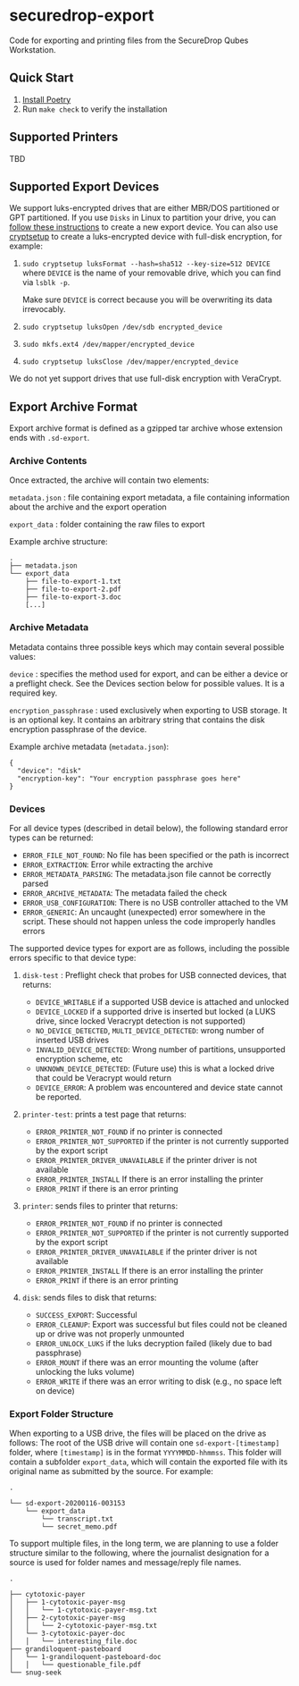 # securedrop-export

Code for exporting and printing files from the SecureDrop Qubes Workstation.

## Quick Start

1. [Install Poetry](https://python-poetry.org/docs/#installing-with-the-official-installer)
2. Run `make check` to verify the installation

## Supported Printers

TBD

## Supported Export Devices

We support luks-encrypted drives that are either MBR/DOS partitioned or GPT partitioned. If you use `Disks` in Linux to partition your drive, you can [follow these instructions](https://docs.securedrop.org/en/stable/set_up_transfer_and_export_device.html#create-usb-transfer-device) to create a new export device. You can also use [cryptsetup](https://linux.die.net/man/8/cryptsetup) to create a luks-encrypted device with full-disk encryption, for example:

1. `sudo cryptsetup luksFormat --hash=sha512 --key-size=512 DEVICE` where `DEVICE` is the name of your removable drive, which you can find via `lsblk -p`.

   Make sure `DEVICE` is correct because you will be overwriting its data irrevocably.

2. `sudo cryptsetup luksOpen /dev/sdb encrypted_device`

3. `sudo mkfs.ext4 /dev/mapper/encrypted_device`

4. `sudo cryptsetup luksClose /dev/mapper/encrypted_device`

We do not yet support drives that use full-disk encryption with VeraCrypt.

## Export Archive Format

Export archive format is defined as a gzipped tar archive whose extension ends with `.sd-export`.

### Archive Contents

Once extracted, the archive will contain two elements:

`metadata.json`
: file containing export metadata, a file containing information about the archive and the export operation

`export_data`
: folder containing the raw files to export

Example archive structure:

```
.
├── metadata.json
└── export_data
    ├── file-to-export-1.txt
    ├── file-to-export-2.pdf
    ├── file-to-export-3.doc
    [...]
```

### Archive Metadata

Metadata contains three possible keys which may contain several possible values:

`device`
: specifies the method used for export, and can be either a device or a preflight check. See the Devices section below for possible values. It is a required key.


`encryption_passphrase`
: used exclusively when exporting to USB storage. It is an optional key. It contains an arbitrary string that contains the disk encryption passphrase of the device.


Example archive metadata (`metadata.json`):
```
{
  "device": "disk"
  "encryption-key": "Your encryption passphrase goes here"
}
```

### Devices

For all device types (described in detail below), the following standard error types can be returned:

- `ERROR_FILE_NOT_FOUND`: No file has been specified or the path is incorrect
- `ERROR_EXTRACTION`: Error while extracting the archive
- `ERROR_METADATA_PARSING`: The metadata.json file cannot be correctly parsed
- `ERROR_ARCHIVE_METADATA`: The metadata failed the check
- `ERROR_USB_CONFIGURATION`: There is no USB controller attached to the VM
- `ERROR_GENERIC`: An uncaught (unexpected) error somewhere in the script. These should not happen unless the code improperly handles errors

The supported device types for export are as follows, including the possible errors specific to that device type:

1. `disk-test` : Preflight check that probes for USB connected devices, that returns:
    - `DEVICE_WRITABLE` if a supported USB device is attached and unlocked
    - `DEVICE_LOCKED` if a supported drive is inserted but locked (a LUKS drive, since locked Veracrypt detection is not supported)
    - `NO_DEVICE_DETECTED`, `MULTI_DEVICE_DETECTED`: wrong number of inserted USB drives
    - `INVALID_DEVICE_DETECTED`: Wrong number of partitions, unsupported encryption scheme, etc
    - `UNKNOWN_DEVICE_DETECTED`: (Future use) this is what a locked drive that could be Veracrypt would return
    - `DEVICE_ERROR`: A problem was encountered and device state cannot be reported.

2. `printer-test`: prints a test page that returns:
    - `ERROR_PRINTER_NOT_FOUND` if no printer is connected
    - `ERROR_PRINTER_NOT_SUPPORTED` if the printer is not currently supported by the export script
    - `ERROR_PRINTER_DRIVER_UNAVAILABLE` if the printer driver is not available
    - `ERROR_PRINTER_INSTALL` If there is an error installing the printer
    - `ERROR_PRINT` if there is an error printing

3. `printer`: sends files to printer that returns:
    - `ERROR_PRINTER_NOT_FOUND` if no printer is connected
    - `ERROR_PRINTER_NOT_SUPPORTED` if the printer is not currently supported by the export script
    - `ERROR_PRINTER_DRIVER_UNAVAILABLE` if the printer driver is not available
    - `ERROR_PRINTER_INSTALL` If there is an error installing the printer
    - `ERROR_PRINT` if there is an error printing

4. `disk`: sends files to disk that returns:
    - `SUCCESS_EXPORT`: Successful
    - `ERROR_CLEANUP`: Export was successful but files could not be cleaned up or drive was not properly unmounted
    - `ERROR_UNLOCK_LUKS` if the luks decryption failed (likely due to bad passphrase)
    - `ERROR_MOUNT` if there was an error mounting the volume (after unlocking the luks volume)
    - `ERROR_WRITE` if there was an error writing to disk (e.g., no space left on device)

### Export Folder Structure

When exporting to a USB drive, the files will be placed on the drive as follows: The root of the USB drive will contain one `sd-export-[timestamp]` folder, where `[timestamp]` is in the format `YYYYMMDD-hhmmss`. This folder will contain a subfolder `export_data`, which will contain the exported file with its original name as submitted by the source. For example:

```
.

└── sd-export-20200116-003153
    └── export_data
        └── transcript.txt
        └── secret_memo.pdf
```

To support multiple files, in the long term, we are planning to use a folder structure similar to the following, where the journalist designation for a source is used for folder names and message/reply file names.


```
.

├── cytotoxic-payer
│   ├── 1-cytotoxic-payer-msg
│   │   └── 1-cytotoxic-payer-msg.txt
│   ├── 2-cytotoxic-payer-msg
│   │   └── 2-cytotoxic-payer-msg.txt
│   └── 3-cytotoxic-payer-doc
│   │   └── interesting_file.doc
├── grandiloquent-pasteboard
│   └── 1-grandiloquent-pasteboard-doc
│   │   └── questionable_file.pdf
└── snug-seek
```
